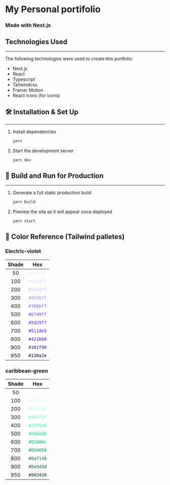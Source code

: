 # My Personal portifolio
### Made with Next.js

## Technologies Used
_____
The following technologies were used to create this portfolio:

- Next.js
- React
- Typescript
- Tailwindcss
- Framer Motion
- React icons (for icons)

## 🛠 Installation & Set Up
_____
1. Install dependencies

   ```sh
   yarn
   ```

2. Start the development server

   ```sh
   yarn dev
   ```

## 🚀 Build and Run for Production
_____

1. Generate a full static production build

   ```sh
   yarn build
   ```

1. Preview the site as it will appear once deployed

   ```sh
   yarn start
   ```


## 🎨 Color Reference (Tailwind palletes)

### Electric-violet
| Shade | Hex                                           |
|:-----:|-----------------------------------------------|
|  50   | <span style="color:#ebecff;">`#ebecff`</span> |
|  100  | <span style="color:#daddff;">`#daddff`</span> |
|  200  | <span style="color:#bdc0ff;">`#bdc0ff`</span> |
|  300  | <span style="color:#9596ff;">`#9596ff`</span> |
|  400  | <span style="color:#786bff;">`#786bff`</span> |
|  500  | <span style="color:#6749ff;">`#6749ff`</span> |
|  600  | <span style="color:#5d29ff;">`#5d29ff`</span> |
|  700  | <span style="color:#511de5;">`#511de5`</span> |
|  800  | <span style="color:#421bb8;">`#421bb8`</span> |
|  900  | <span style="color:#381f90;">`#381f90`</span> |
|  950  | <span style="color:#130a2e;">`#130a2e`</span> |

### caribbean-green
| Shade | Hex                                           |
|:-----:|-----------------------------------------------|
|  50   | <span style="color:#eefff7;">`#eefff7`</span> |
|  100  | <span style="color:#d7ffee;">`#d7ffee`</span> |
|  200  | <span style="color:#b2ffde;">`#b2ffde`</span> |
|  300  | <span style="color:#66ffbf;">`#66ffbf`</span> |
|  400  | <span style="color:#33f5a5;">`#33f5a5`</span> |
|  500  | <span style="color:#09de86;">`#09de86`</span> |
|  600  | <span style="color:#01b86c;">`#01b86c`</span> |
|  700  | <span style="color:#059058;">`#059058`</span> |
|  800  | <span style="color:#0a7148;">`#0a7148`</span> |
|  900  | <span style="color:#0a5d3d;">`#0a5d3d`</span> |
|  950  | <span style="color:#003420;">`#003420`</span> |

